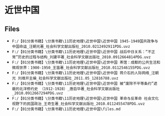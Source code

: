 # 近世中国

## Files

- `F:/【01分类书籍】\分类书籍\11历史地理\近世中国\近世中国 1945-1949国共政争与中国命运_汪朝光著_社会科学文献出版社_2010.0212492911PDG.uvz`
- `F:/【01分类书籍】\分类书籍\11历史地理\近世中国\近世中国 战后中日关系：“不正常”历史的过程与结构_刘建平著_社会科学文献出版社_2010.0912664814PDG.uvz`
- `F:/【01分类书籍】\分类书籍\11历史地理\近世中国\近世中国 茶馆：成都的公共生活和微观世界：1900-1950_王笛著_社会科学文献出版社_2010.0112546155PDG.uvz`
- `F:/【01分类书籍】\分类书籍\11历史地理\近世中国\近世中国 蒋介石的人际网络_汪朝光 刘维开主编_社会科学文献出版社_2011.05_12816788.uvz`
- `F:/【01分类书籍】\分类书籍\11历史地理\近世中国\近世中国 被“废除不平等条约”遮蔽的北洋修约史 （1912-1928）_唐启华著_社会科学文献出版社_2010.0912667294PDG.uvz`
- `F:/【01分类书籍】\分类书籍\11历史地理\近世中国\近世中国 革命与反革命 社会文化视野下的民国政治_王奇生著_社会科学文献出版社_2010.0112455478PDG.uvz`
- `F:/【01分类书籍】\分类书籍\11历史地理\近世中国\files.md`
